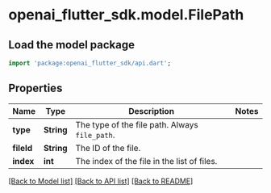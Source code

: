 # openai_flutter_sdk.model.FilePath

## Load the model package
```dart
import 'package:openai_flutter_sdk/api.dart';
```

## Properties
Name | Type | Description | Notes
------------ | ------------- | ------------- | -------------
**type** | **String** | The type of the file path. Always `file_path`.  | 
**fileId** | **String** | The ID of the file.  | 
**index** | **int** | The index of the file in the list of files.  | 

[[Back to Model list]](../README.md#documentation-for-models) [[Back to API list]](../README.md#documentation-for-api-endpoints) [[Back to README]](../README.md)


